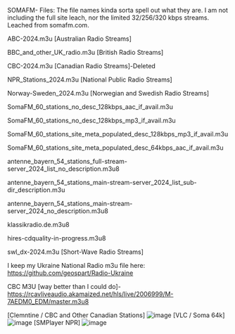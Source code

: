 SOMAFM- Files:
The file names kinda sorta spell out what they are.
I am not including the full site leach, nor the limited 32/256/320 kbps streams.
Leached from somafm.com.

ABC-2024.m3u [Australian Radio Streams]

BBC_and_other_UK_radio.m3u [British Radio Streams]

CBC-2024.m3u [Canadian Radio Streams]-Deleted

NPR_Stations_2024.m3u [National Public Radio Streams]

Norway-Sweden_2024.m3u [Norwegian and Swedish Radio Streams]

SomaFM_60_stations_no_desc_128kbps_aac_if_avail.m3u

SomaFM_60_stations_no_desc_128kbps_mp3_if_avail.m3u

SomaFM_60_stations_site_meta_populated_desc_128kbps_mp3_if_avail.m3u

SomaFM_60_stations_site_meta_populated_desc_64kbps_aac_if_avail.m3u

antenne_bayern_54_stations_full-stream-server_2024_list_no_description.m3u8

antenne_bayern_54_stations_main-stream-server_2024_list_sub-dir_description.m3u

antenne_bayern_54_stations_main-stream-server_2024_no_description.m3u8

klassikradio.de.m3u8

hires-cdquality-in-progress.m3u8

swl_dx-2024.m3u [Short-Wave Radio Streams]

I keep my Ukraine National Radio m3u file here: https://github.com/geospart/Radio-Ukraine

CBC M3U [way better than I could do]- https://rcavliveaudio.akamaized.net/hls/live/2006999/M-7AEDM0_EDM/master.m3u8

[Clemntine / CBC and Other Canadian Stations]
![image](https://github.com/geospart/m3u_projects/assets/105660995/36a21f2c-fe9d-492b-807e-8b0598451658)
[VLC / Soma 64k]
![image](https://github.com/geospart/m3u_projects/assets/105660995/a94a5395-c78b-452c-af2b-95cd3bfabec8)
[SMPlayer NPR]
![image](https://github.com/geospart/m3u_projects/assets/105660995/06b375df-b5cc-49b0-bb3b-098af18d65eb)


